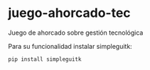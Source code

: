 # juego-ahorcado-tec
Juego de ahorcado sobre gestión tecnológica

Para su funcionalidad instalar simpleguitk:

```
pip install simpleguitk
```
